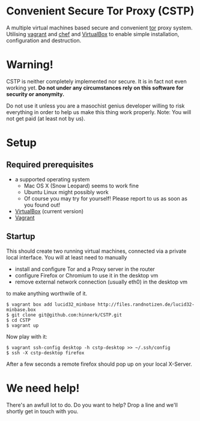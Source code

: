 # Convenient Secure Tor Proxy (CSTP)

A multiple virtual machines based secure and convenient [tor][] proxy system. Utilising [vagrant][] and [chef][] and [VirtualBox][] to enable simple installation, configuration and destruction.

# Warning!

CSTP is neither completely implemented nor secure. It is in fact not even working yet. **Do not under any circumstances rely on this software for security or anonymity.**

Do not use it unless you are a masochist genius developer willing to risk everything in order to help us make this thing work properly. Note: You will not get paid (at least not by us).

# Setup

## Required prerequisites

* a supported operating system
    * Mac OS X (Snow Leopard) seems to work fine
    * Ubuntu Linux might possibly work
    * Of course you may try for yourself! Please report to us as soon as you found out!
* [VirtualBox][] (current version)
* [Vagrant][]

## Startup

This should create two running virtual machines, connected via a private local interface. You will at least need to manually

* install and configure Tor and a Proxy server in the router
* configure Firefox or Chromium to use it in the desktop vm
* remove external network connection (usually eth0) in the desktop vm

to make anything worthwile of it.

    $ vagrant box add lucid32_minbase http://files.randnotizen.de/lucid32-minbase.box
    $ git clone git@github.com:hinnerk/CSTP.git
    $ cd CSTP
    $ vagrant up

Now play with it:

    $ vagrant ssh-config desktop -h cstp-desktop >> ~/.ssh/config
    $ ssh -X cstp-desktop firefox

After a few seconds a remote firefox should pop up on your local X-Server.


# We need help!

There's an awfull lot to do. Do you want to help? Drop a line and we'll shortly get in touch with you.


[chef]: http://www.opscode.com/chef/
[tor]: http://www.torproject.org/
[vagrant]: http://vagrantup.com/
[VirtualBox]: http://www.virtualbox.org/